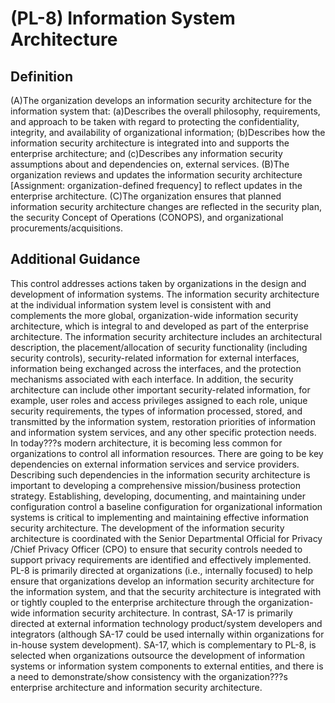 
# (PL-8) Information System Architecture

## Definition

(A)The organization develops an information security architecture for the information system that:
(a)Describes the overall philosophy, requirements, and approach to be taken with regard to protecting the confidentiality, integrity, and availability of organizational information;
(b)Describes how the information security architecture is integrated into and supports the enterprise architecture; and
(c)Describes any information security assumptions about and dependencies on, external services.
(B)The organization reviews and updates the information security architecture [Assignment: organization-defined frequency] to reflect updates in the enterprise architecture.
(C)The organization ensures that planned information security architecture changes are reflected in the security plan, the security Concept of Operations (CONOPS), and organizational procurements/acquisitions.

## Additional Guidance

This control addresses actions taken by organizations in the design and development of information systems. The information security architecture at the individual information system level is consistent with and complements the more global, organization-wide information security architecture, which is integral to and developed as part of the enterprise architecture. The information security architecture includes an architectural description, the placement/allocation of security functionality (including security controls), security-related information for external interfaces, information being exchanged across the interfaces, and the protection mechanisms associated with each interface. In addition, the security architecture can include other important security-related information, for example, user roles and access privileges assigned to each role, unique security requirements, the types of information processed, stored, and transmitted by the information system, restoration priorities of information and information system services, and any other specific protection needs.
In today???s modern architecture, it is becoming less common for organizations to control all information resources. There are going to be key dependencies on external information services and service providers. Describing such dependencies in the information security architecture is important to developing a comprehensive mission/business protection strategy. Establishing, developing, documenting, and maintaining under configuration control a baseline configuration for organizational information systems is critical to implementing and maintaining effective information security architecture. The development of the information security architecture is coordinated with the Senior Departmental Official for Privacy /Chief Privacy Officer (CPO) to ensure that security controls needed to support privacy requirements are identified and effectively implemented. PL-8 is primarily directed at organizations (i.e., internally focused) to help ensure that organizations develop an information security architecture for the information system, and that the security architecture is integrated with or tightly coupled to the enterprise architecture through the organization-wide information security architecture. In contrast, SA-17 is primarily directed at external information technology product/system developers and integrators (although SA-17 could be used internally within organizations for in-house system development). SA-17, which is complementary to PL-8, is selected when organizations outsource the development of information systems or information system components to external entities, and there is a need to demonstrate/show consistency with the organization???s enterprise architecture and information security architecture.
